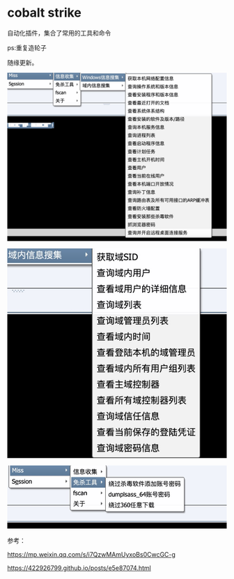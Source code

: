 # cobalt strike
自动化插件，集合了常用的工具和命令

ps:重复造轮子

随缘更新。


![image](https://github.com/yuag/cobalt-strike/blob/main/images/1.png)



![image](https://github.com/yuag/cobalt-strike/blob/main/images/2.png)



![image](https://github.com/yuag/cobalt-strike/blob/main/images/3.png)


参考：

https://mp.weixin.qq.com/s/i7QzwMAmUyxoBs0CwcGC-g

https://422926799.github.io/posts/e5e87074.html
